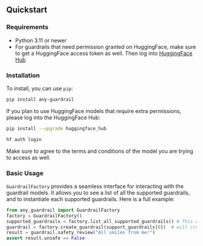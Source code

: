 ## Quickstart

### Requirements

- Python 3.11 or newer
- For guardrails that need permission granted on HuggingFace, make sure to get a HuggingFace access token as well. Then log into [HuggingFace Hub](https://huggingface.co/docs/huggingface_hub/en/quick-start#login-command)

### Installation

To install, you can use `pip`:

```bash
pip install any-guardrail
```

If you plan to use HuggingFace models that require extra permissions, please log into the HuggingFace Hub:

```bash
pip install --upgrade huggingface_hub

hf auth login
```

Make sure to agree to the terms and conditions of the model you are trying to access as well.

### Basic Usage

`GuardrailFactory` provides a seamless interface for interacting with the guardrail models. It allows you to see a list of all the supported guardrails, and to instantiate each supported guardrails. Here is a full example:

```python
from any_guardrail import GuardrailFactory
factory = GuardrailFactory()
supported_guardrails = factory.list_all_supported_guardrails() # This will out a list of all guardrail identifiers
guardrail = factory.create_guardrail(support_guardrails[0])  # will create Deepset's deberta prompt injection defense model
result = guardrail.safety_review("All smiles from me!")
assert result.unsafe == False
```
